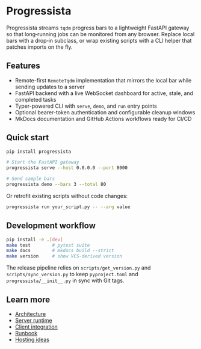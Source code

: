 # Progressista

Progressista streams `tqdm` progress bars to a lightweight FastAPI gateway so that long‑running jobs can be monitored from any browser. Replace local bars with a drop‑in subclass, or wrap existing scripts with a CLI helper that patches imports on the fly.

## Features

- Remote-first `RemoteTqdm` implementation that mirrors the local bar while sending updates to a server
- FastAPI backend with a live WebSocket dashboard for active, stale, and completed tasks
- Typer-powered CLI with `serve`, `demo`, and `run` entry points
- Optional bearer-token authentication and configurable cleanup windows
- MkDocs documentation and GitHub Actions workflows ready for CI/CD

## Quick start

```bash
pip install progressista

# Start the FastAPI gateway
progressista serve --host 0.0.0.0 --port 8000

# Send sample bars
progressista demo --bars 3 --total 80
```

Or retrofit existing scripts without code changes:

```bash
progressista run your_script.py -- --arg value
```

## Development workflow

```bash
pip install -e .[dev]
make test        # pytest suite
make docs        # mkdocs build --strict
make version     # show VCS-derived version
```

The release pipeline relies on `scripts/get_version.py` and `scripts/sync_version.py` to keep `pyproject.toml` and `progressista/__init__.py` in sync with Git tags.

## Learn more

- [Architecture](architecture.md)
- [Server runtime](server.md)
- [Client integration](client.md)
- [Runbook](runbook.md)
- [Hosting ideas](hosting.md)
